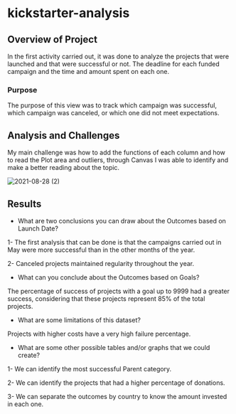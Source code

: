# kickstarter-analysis
## Overview of Project

In the first activity carried out, it was done to analyze the projects that were launched and that were successful or not. The deadline for each funded campaign and the time and amount spent on each one.

### Purpose
The purpose of this view was to track which campaign was successful, which campaign was canceled, or which one did not meet expectations.

## Analysis and Challenges

My main challenge was how to add the functions of each column and how to read the Plot area and outliers, through Canvas I was able to identify and make a better reading about the topic.

![2021-08-28 (2)](https://user-images.githubusercontent.com/87731897/131226620-d6d33ced-7aee-4a7e-b4df-8d03740610ed.png)

## Results

- What are two conclusions you can draw about the Outcomes based on Launch Date?

1- The first analysis that can be done is that the campaigns carried out in May were more successful than in the other months of the year.

2- Canceled projects maintained regularity throughout the year.

- What can you conclude about the Outcomes based on Goals?

The percentage of success of projects with a goal up to 9999 had a greater success, considering that these projects represent 85% of the total projects.

- What are some limitations of this dataset?

Projects with higher costs have a very high failure percentage.

- What are some other possible tables and/or graphs that we could create?

1- We can identify the most successful Parent category.

2- We can identify the projects that had a higher percentage of donations.

3- We can separate the outcomes by country to know the amount invested in each one.
